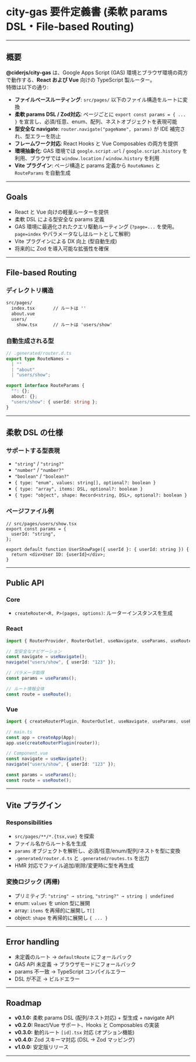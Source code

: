 # city-gas 要件定義書 (柔軟 params DSL・File-based Routing)

---

## 概要

**@ciderjs/city-gas** は、Google Apps Script (GAS) 環境とブラウザ環境の両方で動作する、**React および Vue** 向けの TypeScript 製ルーター。  
特徴は以下の通り:

- **ファイルベースルーティング**: `src/pages/` 以下のファイル構造をルートに変換
- **柔軟 params DSL / Zod対応**: ページごとに `export const params = { ... }` を宣言し、必須/任意、enum、配列、ネストオブジェクトを表現可能
- **型安全な navigate**: `router.navigate("pageName", params)` が IDE 補完され、型エラーを防止
- **フレームワーク対応**: React Hooks と Vue Composables の両方を提供
- **環境抽象化**: GAS 環境では `google.script.url` / `google.script.history` を利用、ブラウザでは `window.location` / `window.history` を利用
- **Vite プラグイン**: ページ構造と params 定義から `RouteNames` と `RouteParams` を自動生成

---

## Goals

- React と Vue 向けの軽量ルーターを提供
- 柔軟 DSL による型安全な params 定義
- GAS 環境に最適化されたクエリ駆動ルーティング (`?page=...` を使用。`page=index` やパラメータなしはルートとして解釈)
- Vite プラグインによる DX 向上 (型自動生成)
- 将来的に Zod を導入可能な拡張性を確保

---

## File-based Routing

### ディレクトリ構造

```txt
src/pages/
  index.tsx       // ルートは ''
  about.vue
  users/
    show.tsx      // ルートは 'users/show'
```

### 自動生成される型

```ts
// .generated/router.d.ts
export type RouteNames =
  | ""
  | "about"
  | "users/show";

export interface RouteParams {
  "": {};
  about: {};
  "users/show": { userId: string };
}
```

---

## 柔軟 DSL の仕様

### サポートする型表現

- `"string"` / `"string?"`
- `"number"` / `"number?"`
- `"boolean"` / `"boolean?"`
- `{ type: "enum", values: string[], optional?: boolean }`
- `{ type: "array", items: DSL, optional?: boolean }`
- `{ type: "object", shape: Record<string, DSL>, optional?: boolean }`

### ページファイル例

```tsx
// src/pages/users/show.tsx
export const params = {
  userId: "string",
};

export default function UserShowPage({ userId }: { userId: string }) {
  return <div>User ID: {userId}</div>;
}
```

---

## Public API

### Core

- `createRouter<R, P>(pages, options)`: ルーターインスタンスを生成

### React

```ts
import { RouterProvider, RouterOutlet, useNavigate, useParams, useRoute } from "@ciderjs/city-gas/react";

// 型安全なナビゲーション
const navigate = useNavigate();
navigate("users/show", { userId: "123" });

// パラメータ取得
const params = useParams();

// ルート情報全体
const route = useRoute();
```

### Vue

```ts
import { createRouterPlugin, RouterOutlet, useNavigate, useParams, useRoute } from "@ciderjs/city-gas/vue";

// main.ts
const app = createApp(App);
app.use(createRouterPlugin(router));

// Component.vue
const navigate = useNavigate();
navigate("users/show", { userId: "123" });

const params = useParams();
const route = useRoute();
```

---

## Vite プラグイン

### Responsibilities

- `src/pages/**/*.{tsx,vue}` を探索
- ファイル名からルート名を生成
- `params` オブジェクトを解析し、必須/任意/enum/配列/ネストを型に変換
- `.generated/router.d.ts` と `.generated/routes.ts` を出力
- HMR 対応でファイル追加/削除/変更時に型を再生成

### 変換ロジック (再帰)

- プリミティブ: `"string" → string`, `"string?" → string | undefined`
- enum: `values` を union 型に展開
- array: `items` を再帰的に展開し `T[]`
- object: `shape` を再帰的に展開し `{ ... }`

---

## Error handling

- 未定義のルート → `defaultRoute` にフォールバック
- GAS API 未定義 → ブラウザモードにフォールバック
- params 不一致 → TypeScript コンパイルエラー
- DSL が不正 → ビルドエラー

---

## Roadmap

- **v0.1.0:** 柔軟 params DSL (配列/ネスト対応) + 型生成 + navigate API
- **v0.2.0:** React/Vue サポート、Hooks と Composables の実装
- **v0.3.0:** 動的ルート `[id].tsx` 対応 (オプション機能)
- **v0.4.0:** Zod スキーマ対応 (DSL → Zod マッピング)
- **v1.0.0:** 安定版リリース

---
